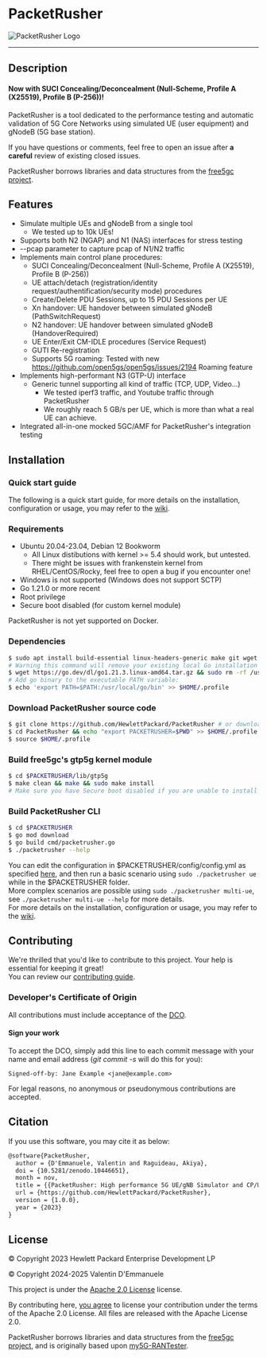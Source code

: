 # PacketRusher

![PacketRusher Logo](docs/media/img/PacketRusher.png)

----
## Description
#### Now with SUCI Concealing/Deconcealment (Null-Scheme, Profile A (X25519), Profile B (P-256))!

PacketRusher is a tool dedicated to the performance testing and automatic validation of 5G Core Networks using simulated UE (user equipment) and gNodeB (5G base station).

If you have questions or comments, feel free to open an issue after **a careful** review of existing closed issues.

PacketRusher borrows libraries and data structures from the [free5gc project](https://github.com/free5gc/free5gc).

## Features
* Simulate multiple UEs and gNodeB from a single tool
  * We tested up to 10k UEs!
* Supports both N2 (NGAP) and N1 (NAS) interfaces for stress testing
* --pcap parameter to capture pcap of N1/N2 traffic
* Implements main control plane procedures:
  * SUCI Concealing/Deconcealment (Null-Scheme, Profile A (X25519), Profile B (P-256))
  * UE attach/detach (registration/identity request/authentification/security mode) procedures
  * Create/Delete PDU Sessions, up to 15 PDU Sessions per UE
  * Xn handover: UE handover between simulated gNodeB (PathSwitchRequest)
  * N2 handover: UE handover between simulated gNodeB (HandoverRequired)
  * UE Enter/Exit CM-IDLE procedures (Service Request) 
  * GUTI Re-registration
  * Supports 5G roaming: Tested with new https://github.com/open5gs/open5gs/issues/2194 Roaming feature
* Implements high-performant N3 (GTP-U) interface
  * Generic tunnel supporting all kind of traffic (TCP, UDP, Video…)
    * We tested iperf3 traffic, and Youtube traffic through PacketRusher
    * We roughly reach 5 GB/s per UE, which is more than what a real UE can achieve.
* Integrated all-in-one mocked 5GC/AMF for PacketRusher's integration testing

## Installation
### Quick start guide
The following is a quick start guide, for more details on the installation, configuration or usage, you may refer to the [wiki](https://github.com/HewlettPackard/PacketRusher/wiki).

### Requirements
- Ubuntu 20.04-23.04, Debian 12 Bookworm
  - All Linux distibutions with kernel >= 5.4 should work, but untested.
  - There might be issues with frankenstein kernel from RHEL/CentOS/Rocky, feel free to open a bug if you encounter one!
- Windows is not supported (Windows does not support SCTP)
- Go 1.21.0 or more recent
- Root privilege
- Secure boot disabled (for custom kernel module)

PacketRusher is not yet supported on Docker.

### Dependencies
```bash
$ sudo apt install build-essential linux-headers-generic make git wget tar linux-modules-extra-$(uname -r)
# Warning this command will remove your existing local Go installation if you have one:
$ wget https://go.dev/dl/go1.21.3.linux-amd64.tar.gz && sudo rm -rf /usr/local/go && sudo tar -C /usr/local -xzf go1.21.3.linux-amd64.tar.gz
# Add go binary to the executable PATH variable:
$ echo 'export PATH=$PATH:/usr/local/go/bin' >> $HOME/.profile
```

### Download PacketRusher source code
```bash
$ git clone https://github.com/HewlettPackard/PacketRusher # or download the ZIP from https://github.com/HewlettPackard/PacketRusher/archive/refs/heads/master.zip and upload it to your Linux server
$ cd PacketRusher && echo "export PACKETRUSHER=$PWD" >> $HOME/.profile
$ source $HOME/.profile
```

### Build free5gc's gtp5g kernel module
```bash
$ cd $PACKETRUSHER/lib/gtp5g
$ make clean && make && sudo make install
# Make sure you have Secure boot disabled if you are unable to install the custom Kernel module
```

### Build PacketRusher CLI
```bash
$ cd $PACKETRUSHER
$ go mod download
$ go build cmd/packetrusher.go
$ ./packetrusher --help
```

You can edit the configuration in $PACKETRUSHER/config/config.yml as specified [here](https://github.com/HewlettPackard/PacketRusher/wiki/Configuration), and then run a basic scenario using `sudo ./packetrusher ue` while in the $PACKETRUSHER folder.   
More complex scenarios are possible using `sudo ./packetrusher multi-ue`, see `./packetrusher multi-ue --help` for more details.   
For more details on the installation, configuration or usage, you may refer to the [wiki](https://github.com/HewlettPackard/PacketRusher/wiki).

## Contributing
We're thrilled that you'd like to contribute to this project. Your help is essential for keeping it great!   
You can review our [contributing guide](CONTRIBUTING.md).

### Developer's Certificate of Origin
All contributions must include acceptance of the [DCO](DCO.md).

#### Sign your work
To accept the DCO, simply add this line to each commit message with your name and email address (*git commit -s* will do this for you):

    Signed-off-by: Jane Example <jane@example.com>

For legal reasons, no anonymous or pseudonymous contributions are accepted.

## Citation
If you use this software, you may cite it as below:
```latex
@software{PacketRusher,
  author = {D'Emmanuele, Valentin and Raguideau, Akiya},
  doi = {10.5281/zenodo.10446651},
  month = nov,
  title = {{PacketRusher: High performance 5G UE/gNB Simulator and CP/UP load tester}},
  url = {https://github.com/HewlettPackard/PacketRusher},
  version = {1.0.0},
  year = {2023}
}
```

## License
© Copyright 2023 Hewlett Packard Enterprise Development LP

© Copyright 2024-2025 Valentin D'Emmanuele

This project is under the [Apache 2.0 License](LICENSE) license.

By contributing here, [you agree](DCO.md) to license your contribution under the terms of the Apache 2.0 License. All files are released with the Apache License 2.0.

PacketRusher borrows libraries and data structures from the [free5gc project](https://github.com/free5gc/free5gc), and is originally based upon [my5G-RANTester](https://github.com/my5G/my5G-RANTester).
